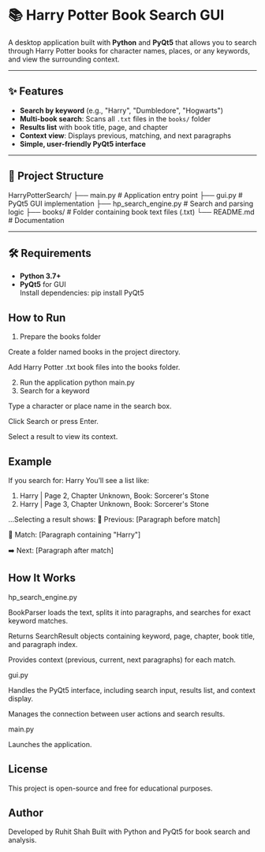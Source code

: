 # 📚 Harry Potter Book Search GUI

A desktop application built with **Python** and **PyQt5** that allows you to search through Harry Potter books for character names, places, or any keywords, and view the surrounding context.

---

## ✨ Features
- **Search by keyword** (e.g., "Harry", "Dumbledore", "Hogwarts")
- **Multi-book search**: Scans all `.txt` files in the `books/` folder
- **Results list** with book title, page, and chapter
- **Context view**: Displays previous, matching, and next paragraphs
- **Simple, user-friendly PyQt5 interface**

---

## 📂 Project Structure
HarryPotterSearch/
├── main.py # Application entry point
├── gui.py # PyQt5 GUI implementation
├── hp_search_engine.py # Search and parsing logic
├── books/ # Folder containing book text files (.txt)
└── README.md # Documentation

---

## 🛠 Requirements
- **Python 3.7+**
- **PyQt5** for GUI  
Install dependencies:
pip install PyQt5
## How to Run
1. Prepare the books folder

Create a folder named books in the project directory.

Add Harry Potter .txt book files into the books folder.

2. Run the application
python main.py
3. Search for a keyword

Type a character or place name in the search box.

Click Search or press Enter.

Select a result to view its context.
## Example
If you search for:
Harry
You’ll see a list like:
1. Harry | Page 2, Chapter Unknown, Book: Sorcerer's Stone
2. Harry | Page 3, Chapter Unknown, Book: Sorcerer's Stone

...Selecting a result shows:
🧾 Previous:
[Paragraph before match]

📍 Match:
[Paragraph containing "Harry"]

➡️ Next:
[Paragraph after match]

## How It Works
hp_search_engine.py

BookParser loads the text, splits it into paragraphs, and searches for exact keyword matches.

Returns SearchResult objects containing keyword, page, chapter, book title, and paragraph index.

Provides context (previous, current, next paragraphs) for each match.

gui.py

Handles the PyQt5 interface, including search input, results list, and context display.

Manages the connection between user actions and search results.

main.py

Launches the application.
## License
This project is open-source and free for educational purposes.

## Author
Developed by Ruhit Shah
Built with Python and PyQt5 for book search and analysis.
